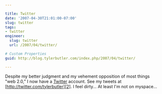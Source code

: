 ```yaml
---

title: Twitter
date: '2007-04-30T21:01:00-07:00'
slug: twitter
tags:
- twitter
engineer:
  slug: twitter
  url: /2007/04/twitter/

# Custom Properties
guid: http://blog.tylerbutler.com/index.php/2007/04/twitter/

---
```


Despite my better judgment and my vehement opposition of most things "web
2.0," I now have a [Twitter][1] account. <sigh> See my tweets at
[http://twitter.com/tylerbutler][2]. I feel dirty... At least I'm not on
myspace...

   [1]: http://twitter.com
   [2]: http://twitter.com/tylerbutler

